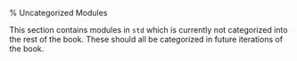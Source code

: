 % Uncategorized Modules

This section contains modules in `std` which is currently not categorized into the rest of the book. These should all be categorized in future iterations of the book.